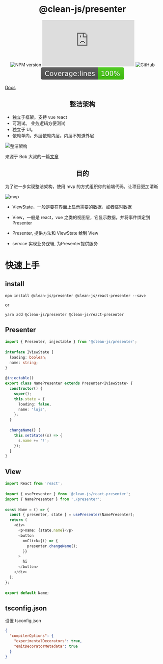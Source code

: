 <h1 align = "center">@clean-js/presenter</h1>

<div align="center">

![NPM version](https://img.shields.io/npm/v/@clean-js/presenter.svg?style=flat)
![Gzip size](https://img.badgesize.io/https:/unpkg.com/@clean-js/presenter/dist/index.js?label=gzip%20size&compression=gzip)
![GitHub](https://img.shields.io/npm/l/@clean-js/presenter)
![Coverage line](https://raw.githubusercontent.com/lulusir/mvp/main/coverage/badge-lines.svg)

</div>

[Docs](https://lulusir.github.io/clean-js/getting-started)

<h2 align = "center"> 整洁架构</h2>

- 独立于框架。支持 vue react
- 可测试。 业务逻辑方便测试
- 独立于 UI。
- 依赖单向，外层依赖内层，内层不知道外层

 <img src="https://lulusir.github.io/clean-js/CleanArchitecture.jpg" width = "600"  alt="整洁架构" align=center />

来源于 Bob 大叔的一篇[文章](https://blog.cleancoder.com/uncle-bob/2012/08/13/the-clean-architecture.html)

<h2 align = "center"> 目的</h2>

为了进一步实现整洁架构，使用 mvp 的方式组织你的前端代码，让项目更加清晰

<img src="https://lulusir.github.io/clean-js/mvp.png" width = "600"  alt="mvp" align=center />

- ViewState，一般是要在界面上显示需要的数据，或者临时数据

- View，一般是 react，vue 之类的视图层，它显示数据，并将事件绑定到 Presenter

- Presenter, 提供方法和 ViewState 给到 View
- service 实现业务逻辑, 为Presenter提供服务

# 快速上手

## install

```
npm install @clean-js/presenter @clean-js/react-presenter --save
```

or

```
yarn add @clean-js/presenter @clean-js/react-presenter
```


## Presenter

```typescript
import { Presenter, injectable } from '@clean-js/presenter';

interface IViewState {
  loading: boolean;
  name: string;
}

@injectable()
export class NamePresenter extends Presenter<IViewState> {
  constructor() {
    super();
    this.state = {
      loading: false,
      name: 'lujs',
    };
  }

  changeName() {
    this.setState((s) => {
      s.name += '!';
    });
  }
}
```

## View

```typescript | pure
import React from 'react';

import { usePresenter } from '@clean-js/react-presenter';
import { NamePresenter } from './presenter';

const Name = () => {
  const { presenter, state } = usePresenter(NamePresenter);
  return (
    <div>
      <p>name: {state.name}</p>
      <button
        onClick={() => {
          presenter.changeName();
        }}
      >
        hi
      </button>
    </div>
  );
};

export default Name;
```

## tsconfig.json

设置 tsconfig.json

```json
{
  "compilerOptions": {
    "experimentalDecorators": true,
    "emitDecoratorMetadata": true
  }
}
```
